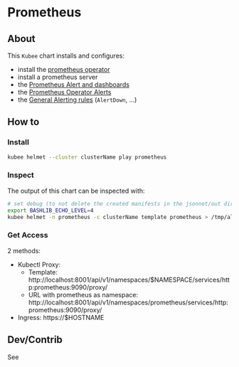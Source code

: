 # Prometheus

## About

This `Kubee` chart installs and configures:
* install the [prometheus operator](https://prometheus-operator.dev/) 
* install a prometheus server
* the [Prometheus Alert and dashboards](https://monitoring.mixins.dev/prometheus/#dashboards)
* the [Prometheus Operator Alerts](https://monitoring.mixins.dev/prometheus-operator/)
* the [General Alerting rules](https://runbooks.prometheus-operator.dev/runbooks/general/) (`AlertDown`, ...)

## How to

### Install

```bash
kubee helmet --cluster clusterName play prometheus
```


### Inspect

The output of this chart can be inspected with:
```bash
# set debug (to not delete the created manifests in the jsonnet/out directory)
export BASHLIB_ECHO_LEVEL=4
kubee helmet -n prometheus -c clusterName template prometheus > /tmp/all.yaml
```

### Get Access

2 methods:
* Kubectl Proxy:
  * Template: http://localhost:8001/api/v1/namespaces/$NAMESPACE/services/http:prometheus:9090/proxy/
  * URL with prometheus as namespace: http://localhost:8001/api/v1/namespaces/prometheus/services/http:prometheus:9090/proxy/
* Ingress: https://$HOSTNAME


## Dev/Contrib

See [](contrib.md)